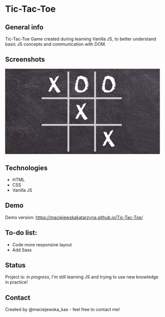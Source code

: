 # Tic-Tac-Toe

## General info

Tic-Tac-Toe Game created during learning Vanilla JS, to better understand basic JS concepts and communication with DOM.

## Screenshots

![Example screenshot](./src/img/screenshot.png)

## Technologies

- HTML
- CSS
- Vanilla JS

## Demo

Demo version: https://maciejewskakatarzyna.github.io/Tic-Tac-Toe/

## To-do list:

- Code more responsive layout
- Add Sass

## Status

Project is: _in progress_, I'm still learning JS and trying to use new knowledge in practice!

## Contact

Created by @maciejewska_kas - feel free to contact me!
